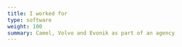 ```yaml
---
title: I worked for
type: software
weight: 100
summary: Camel, Volvo and Evonik as part of an agency
---
```

